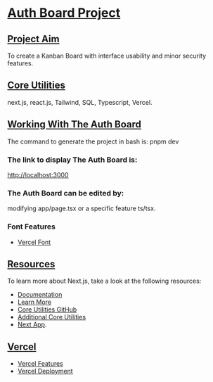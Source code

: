 # **<ins>Auth Board Project</ins>**

## **<ins>Project Aim</ins>**
To create a Kanban Board with interface usability and minor security features.

## **<ins>Core Utilities</ins>**
next.js, react.js, Tailwind, SQL, Typescript, Vercel.

## **<ins>Working With The Auth Board</ins>**
The command to generate the project in bash is:
pnpm dev

### The link to display The Auth Board is:
[http://localhost:3000](http://localhost:3000)

### The Auth Board can be edited by:
modifying app/page.tsx or a specific feature ts/tsx.

### Font Features
- [Vercel Font](https://vercel.com/font)

## **<ins>Resources</ins>**

To learn more about Next.js, take a look at the following resources:

- [Documentation](https://nextjs.org/docs)
- [Learn More](https://nextjs.org/learn)
- [Core Utilities GitHub](https://github.com/vercel/next.js)
- [Additional Core Utilities](https://nextjs.org)
- [Next App](https://nextjs.org/docs/app/api-reference/cli/create-next-app).

## **<ins>Vercel</ins>**

- [Vercel Features](https://vercel.com/new?utm_medium=default-template&filter=next.js&utm_source=create-next-app&utm_campaign=create-next-app-readme)
- [Vercel Deployment](https://nextjs.org/docs/app/building-your-application/deploying)
